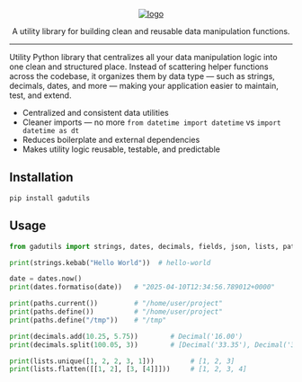 <p align="center">
  <a href="https://github.com/AlexDemure/gadutils">
    <a href="https://ibb.co/LhnNPPYp"><img src="https://i.ibb.co/JF53ddmk/logo.png" alt="logo" border="0"></a>
  </a>
</p>

<p align="center">
  A utility library for building clean and reusable data manipulation functions.
</p>

---
Utility Python library that centralizes all your data manipulation logic into one clean and structured place.
Instead of scattering helper functions across the codebase, it organizes them by data type — such as strings, decimals, dates, and more — making your application easier to maintain, test, and extend.

- Centralized and consistent data utilities
- Cleaner imports — no more `from datetime import datetime` vs `import datetime as dt`
- Reduces boilerplate and external dependencies
- Makes utility logic reusable, testable, and predictable

## Installation

```
pip install gadutils
```


## Usage

```python
from gadutils import strings, dates, decimals, fields, json, lists, paths, urls

print(strings.kebab("Hello World"))  # hello-world

date = dates.now()
print(dates.formatiso(date))   # "2025-04-10T12:34:56.789012+0000"

print(paths.current())         # "/home/user/project"
print(paths.define())          # "/home/user/project"
print(paths.define("/tmp"))    # "/tmp"

print(decimals.add(10.25, 5.75))        # Decimal('16.00')
print(decimals.split(100.05, 3))        # [Decimal('33.35'), Decimal('33.35'), Decimal('33.35')]

print(lists.unique([1, 2, 2, 3, 1]))         # [1, 2, 3]
print(lists.flatten([[1, 2], [3, [4]]]))     # [1, 2, 3, 4]
```
